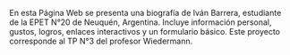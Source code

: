 En esta Página Web se presenta una biografía de Iván Barrera, estudiante de la EPET N°20 de Neuquén, Argentina. Incluye información personal, gustos, logros, enlaces interactivos y un formulario básico. Este proyecto corresponde al TP N°3 del profesor Wiedermann.